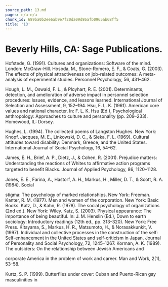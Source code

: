 ```yaml
---
source_path: 13.md
pages: n/a-n/a
chunk_id: 689ba0b2ee6ab9e7f20da09d86afb0965ab68ff5
title: '13'
---
```

# Beverly Hills, CA: Sage Publications.

Hofstede, G. (1991). Cultures and organizations: Software of the mind. London: McGraw-Hill. Hosoda, M., Stone-Romero, E. F., & Coats, G. (2003). The effects of physical attractiveness on job-related outcomes: A meta-analysis of experimental studies. Personnel Psychology, 56, 431–462.

Hough, L. M., Oswald, F. L., & Ployhart, R. E. (2001). Determinants, detection, and amelioration of adverse impact in personnel selection procedures: Issues, evidence, and lessons learned. International Journal of Selection and Assessment, 9, 152–194. Hsu, F. L. K. (1961). American core values and national character. In: F. L. K. Hsu (Ed.), Psychological anthropology: Approaches to culture and personality (pp. 209–233). Homewood, IL: Dorsey.

Hughes, L. (1994). The collected poems of Langston Hughes. New York: Knopf. Jacques, M. E., Linkowski, D. C., & Sieka, F. L. (1969). Cultural attitudes toward disability: Denmark, Greece, and the United States. International Journal of Social Psychology, 16, 54–62.

James, E. H., Brief, A. P., Dietz, J., & Cohen, R. (2001). Prejudice matters: Understanding the reactions of Whites to afﬁrmative action programs targeted to beneﬁt Blacks. Journal of Applied Psychology, 86, 1120–1128.

Jones, E. E., Farina, A., Hastorf, A. H., Markus, H., Miller, D. T., & Scott, R. A. (1984). Social

stigma: The psychology of marked relationships. New York: Freeman. Kanter, R. M. (1977). Men and women of the corporation. New York: Basic Books. Katz, D., & Kahn, R. (1978). The social psychology of organizations (2nd ed.). New York: Wiley. Katz, S. (2003). Physical appearance: The importance of being beautiful. In: J. M. Henslin (Ed.), Down to earth sociology: Introductory readings (12th ed., pp. 313–320). New York: Free Press. Kitayama, S., Markus, H. R., Matsumoto, H., & Norasakkunkit, V. (1997). Individual and collective processes in the construction of the self: Self-enhancement in the United States and self-criticism in Japan. Journal of Personality and Social Psychology, 72, 1245–1267. Korman, A. K. (1989). The outsiders: On the relationship between Jewish Americans and

corporate America in the problem of work and career. Man and Work, 2(1), 53–58.

Kurtz, S. P. (1999). Butterﬂies under cover: Cuban and Puerto-Rican gay masculinities in
